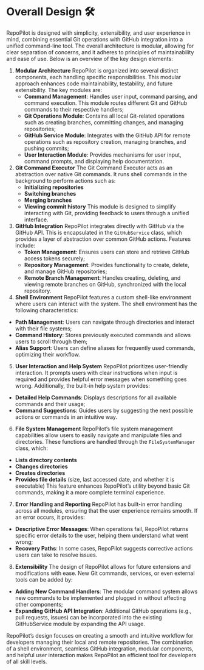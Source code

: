 # Overall Design 🛠️

RepoPilot is designed with simplicity, extensibility, and user experience in mind, combining essential Git operations with GitHub integration into a unified command-line tool. 
The overall architecture is modular, allowing for clear separation of concerns, and it adheres to principles of maintainability and ease of use. Below is an overview of the key design elements:

1. **Modular Architecture**
   RepoPilot is organized into several distinct components, each handling specific responsibilities. This modular approach enhances code maintainability, testability, and future extensibility.
   The key modules are:
   - **Command Management**: Handles user input, command parsing, and command execution. This module routes different Git and GitHub commands to their respective handlers;
   - **Git Operations Module**: Contains all local Git-related operations such as creating branches, committing changes, and managing repositories;
   - **GitHub Service Module**: Integrates with the GitHub API for remote operations such as repository creation, managing branches, and pushing commits;
   - **User Interaction Module**: Provides mechanisms for user input, command prompts, and displaying help documentation.
2. **Git Command Executor**
   The Git Command Executor acts as an abstraction over native Git commands. It runs shell commands in the background to perform actions such as:
   - **Initializing repositories**
   - **Switching branches**
   - **Merging branches**
   - **Viewing commit history**
  This module is designed to simplify interacting with Git, providing feedback to users through a unified interface.
3. **GitHub Integration**
   RepoPilot integrates directly with GitHub via the GitHub API. This is encapsulated in the ``` GitHubService ``` class, which provides a layer of abstraction over common GitHub actions.
   Features include:
   - **Token Management**: Ensures users can store and retrieve GitHub access tokens securely;
   - **Repository Management**: Provides functionality to create, delete, and manage GitHub repositories;
   - **Remote Branch Management**: Handles creating, deleting, and viewing remote branches on GitHub, synchronized with the local repository.
4. **Shell Environment**
  RepoPilot features a custom shell-like environment where users can interact with the system. The shell environment has the following characteristics:
  - **Path Management**: Users can navigate through directories and interact with their file systems;
  - **Command History**: Stores previously executed commands and allows users to scroll through them;
  - **Alias Support**: Users can define aliases for frequently used commands, optimizing their workflow.
5. **User Interaction and Help System**
  RepoPilot prioritizes user-friendly interaction. It prompts users with clear instructions when input is required and provides helpful error messages when something goes wrong.
  Additionally, the built-in help system provides:
  - **Detailed Help Commands**: Displays descriptions for all available commands and their usage;
  - **Command Suggestions**: Guides users by suggesting the next possible actions or commands in an intuitive way.
6. **File System Management**
  RepoPilot’s file system management capabilities allow users to easily navigate and manipulate files and directories.
  These functions are handled through the ``` FileSystemManager ``` class, which:
  - **Lists directory contents**
  - **Changes directories**
  - **Creates directories**
  - **Provides file details** (size, last accessed date, and whether it is executable)
  This feature enhances RepoPilot’s utility beyond basic Git commands, making it a more complete terminal experience.
7. **Error Handling and Reporting**
  RepoPilot has built-in error handling across all modules, ensuring that the user experience remains smooth.
  If an error occurs, it provides:
  - **Descriptive Error Messages**: When operations fail, RepoPilot returns specific error details to the user, helping them understand what went wrong;
  - **Recovery Paths**: In some cases, RepoPilot suggests corrective actions users can take to resolve issues.
8. **Extensibility**
  The design of RepoPilot allows for future extensions and modifications with ease. New Git commands, services, or even external tools can be added by:
  - **Adding New Command Handlers**: The modular command system allows new commands to be implemented and plugged in without affecting other components;
  - **Expanding GitHub API Integration**: Additional GitHub operations (e.g., pull requests, issues) can be incorporated into the existing GitHubService module by expanding the API usage.

RepoPilot’s design focuses on creating a smooth and intuitive workflow for developers managing their local and remote repositories. 
The combination of a shell environment, seamless GitHub integration, modular components, and helpful user interaction makes RepoPilot an efficient tool for developers of all skill levels.
